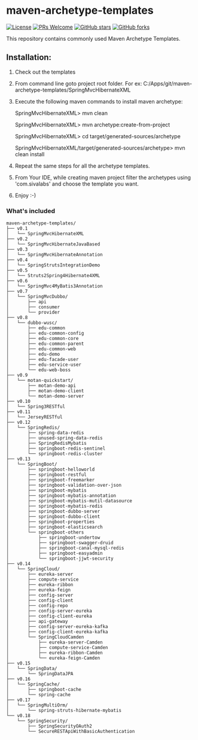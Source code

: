 maven-archetype-templates
=========================
[![License](https://img.shields.io/badge/license-MIT-blue.svg)](https://github.com/T5750/maven-archetype-templates/blob/master/LICENSE.md)
[![PRs Welcome](https://img.shields.io/badge/PRs-welcome-brightgreen.svg)](https://github.com/T5750/maven-archetype-templates/pulls)
[![GitHub stars](https://img.shields.io/github/stars/T5750/maven-archetype-templates.svg?style=social&label=Stars)](https://github.com/T5750/maven-archetype-templates)
[![GitHub forks](https://img.shields.io/github/forks/T5750/maven-archetype-templates.svg?style=social&label=Fork)](https://github.com/T5750/maven-archetype-templates)

This repository contains commonly used Maven Archetype Templates.

Installation:
-------------
1. Check out the templates
2. From command line goto project root folder. For ex: C:/Apps/git/maven-archetype-templates/SpringMvcHibernateXML
3. Execute the following maven commands to install maven archetype:

    SpringMvcHibernateXML> mvn clean

    SpringMvcHibernateXML> mvn archetype:create-from-project

    SpringMvcHibernateXML> cd target/generated-sources/archetype

    SpringMvcHibernateXML/target/generated-sources/archetype> mvn clean install

4. Repeat the same steps for all the archetype templates.
5. From Your IDE, while creating maven project filter the archetypes using 'com.sivalabs' and choose the template you want.
6. Enjoy :-)

### What's included

```
maven-archetype-templates/
├── v0.1
│   └── SpringMvcHibernateXML
├── v0.2
│   └── SpringMvcHibernateJavaBased
├── v0.3
│   └── SpringMvcHibernateAnnotation
├── v0.4
│   └── SpringStrutsIntegrationDemo
├── v0.5
│   └── Struts2Spring4Hibernate4XML
├── v0.6
│   └── SpringMvc4MyBatis3Annotation
├── v0.7
│   └── SpringMvcDubbo/
│       ├── api
│       ├── consumer
│       └── provider
├── v0.8
│   └── dubbo-wusc/
│       ├── edu-common
│       ├── edu-common-config
│       ├── edu-common-core
│       ├── edu-common-parent
│       ├── edu-common-web
│       ├── edu-demo
│       ├── edu-facade-user
│       ├── edu-service-user
│       └── edu-web-boss
├── v0.9
│   └── motan-quickstart/
│       ├── motan-demo-api
│       ├── motan-demo-client
│       └── motan-demo-server
├── v0.10
│   └── Spring3RESTful
├── v0.11
│   └── JerseyRESTful
├── v0.12
│   └── SpringRedis/
│       ├── spring-data-redis
│       ├── unused-spring-data-redis
│       ├── SpringRedisMybatis
│       ├── springboot-redis-sentinel
│       └── springboot-redis-cluster
├── v0.13
│   └── SpringBoot/
│       ├── springboot-helloworld
│       ├── springboot-restful
│       ├── springboot-freemarker
│       ├── springboot-validation-over-json
│       ├── springboot-mybatis
│       ├── springboot-mybatis-annotation
│       ├── springboot-mybatis-mutil-datasource
│       ├── springboot-mybatis-redis
│       ├── springboot-dubbo-server
│       ├── springboot-dubbo-client
│       ├── springboot-properties
│       ├── springboot-elasticsearch
│       └── springboot-others
│           ├── springboot-undertow
│           ├── springboot-swagger-druid
│           ├── springboot-canal-mysql-redis
│           ├── springboot-easyadmin
│           └── springboot-jjwt-security
├── v0.14
│   └── SpringCloud/
│       ├── eureka-server
│       ├── compute-service
│       ├── eureka-ribbon
│       ├── eureka-feign
│       ├── config-server
│       ├── config-client
│       ├── config-repo
│       ├── config-server-eureka
│       ├── config-client-eureka
│       ├── api-gateway
│       ├── config-server-eureka-kafka
│       ├── config-client-eureka-kafka
│       └── SpringCloudCamden
│           ├── eureka-server-Camden
│           ├── compute-service-Camden
│           ├── eureka-ribbon-Camden
│           └── eureka-feign-Camden
├── v0.15
│   └── SpringData/
│       └── SpringDataJPA
├── v0.16
│   └── SpringCache/
│       ├── springboot-cache
│       └── spring-cache
├── v0.17
│   └── SpringMultiOrm/
│       └── spring-struts-hibernate-mybatis
└── v0.18
    └── SpringSecurity/
        ├── SpringSecurityOAuth2
        └── SecureRESTApiWithBasicAuthentication
```